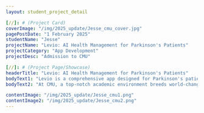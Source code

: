 ```yaml
---
layout: student_project_detail

[//]: # (Project Card)
coverImage: "/img/2025_update/Jesse_cmu_cover.jpg"
pagePostDate: "1 February 2025"
studentName: "Jesse"
projectName: "Levio: AI Health Management for Parkinson's Patients"
projectCategory: "App Development"
projectDesc: "Admission to CMU"

[//]: # (Project Page/Showcase)
headerTitle: "Levio: AI Health Management for Parkinson's Patients"
bodyText1: "Levio is a comprehensive app designed for Parkinson's patients to manage their health effectively. It allows users to track their medication schedules and dosages, monitor symptoms and their progression, and access a library of video and audio content for exercise and recovery. With features like daily symptom logging and medication reminders, the app aims to simplify the management of Parkinson's and support overall well-being through tailored exercise routines and relaxation techniques."
bodyText2: "At CMU, a top-notch academic environment breeds world-changing innovations, and Jesse's success exemplifies CMU's emphasis on combining academic prowess with social responsibility!"

contentImage: "/img/2025_update/Jesse_cmu1.png"
contentImage2: "/img/2025_update/Jesse_cmu2.png"
---
```

